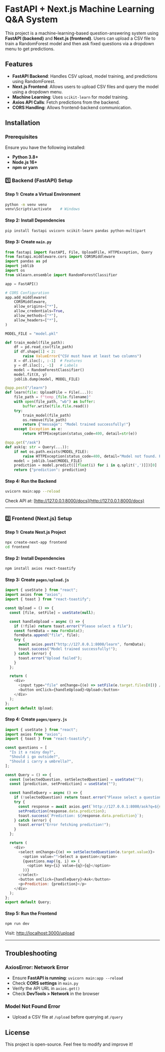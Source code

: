 # FastAPI + Next.js Machine Learning Q&A System

This project is a machine-learning-based question-answering system using **FastAPI (backend)** and **Next.js (frontend)**. Users can upload a CSV file to train a RandomForest model and then ask fixed questions via a dropdown menu to get predictions.

## Features
- **FastAPI Backend**: Handles CSV upload, model training, and predictions using RandomForest.
- **Next.js Frontend**: Allows users to upload CSV files and query the model using a dropdown menu.
- **Machine Learning**: Uses `scikit-learn` for model training.
- **Axios API Calls**: Fetch predictions from the backend.
- **CORS Handling**: Allows frontend-backend communication.

## Installation
### Prerequisites
Ensure you have the following installed:
- **Python 3.8+**
- **Node.js 16+**
- **npm or yarn**

### 1️⃣ Backend (FastAPI) Setup
#### Step 1: Create a Virtual Environment
```bash
python -m venv venv
venv\Scripts\activate    # Windows
```
#### Step 2: Install Dependencies
```bash
pip install fastapi uvicorn scikit-learn pandas python-multipart
```
#### Step 3: Create `main.py`
```python
from fastapi import FastAPI, File, UploadFile, HTTPException, Query
from fastapi.middleware.cors import CORSMiddleware
import pandas as pd
import joblib
import os
from sklearn.ensemble import RandomForestClassifier

app = FastAPI()

# CORS Configuration
app.add_middleware(
    CORSMiddleware,
    allow_origins=["*"],
    allow_credentials=True,
    allow_methods=["*"],
    allow_headers=["*"],
)

MODEL_FILE = "model.pkl"

def train_model(file_path):
    df = pd.read_csv(file_path)
    if df.shape[1] < 2:
        raise ValueError("CSV must have at least two columns")
    X = df.iloc[:, :-1]  # Features
    y = df.iloc[:, -1]   # Labels
    model = RandomForestClassifier()
    model.fit(X, y)
    joblib.dump(model, MODEL_FILE)

@app.post("/learn")
def learn(file: UploadFile = File(...)):
    file_path = f"temp_{file.filename}"
    with open(file_path, "wb") as buffer:
        buffer.write(file.file.read())
    try:
        train_model(file_path)
        os.remove(file_path)
        return {"message": "Model trained successfully!"}
    except Exception as e:
        return HTTPException(status_code=400, detail=str(e))

@app.get("/ask")
def ask(q: str = Query(...)):
    if not os.path.exists(MODEL_FILE):
        raise HTTPException(status_code=400, detail="Model not found. Please train first.")
    model = joblib.load(MODEL_FILE)
    prediction = model.predict([[float(i) for i in q.split(',')]])[0]
    return {"prediction": prediction}
```
#### Step 4: Run the Backend
```bash
uvicorn main:app --reload
```
Check API at: [http://127.0.0.1:8000/docs](http://127.0.0.1:8000/docs)

---

### 2️⃣ Frontend (Next.js) Setup
#### Step 1: Create Next.js Project
```bash
npx create-next-app frontend
cd frontend
```
#### Step 2: Install Dependencies
```bash
npm install axios react-toastify
```
#### Step 3: Create `pages/upload.js`
```javascript
import { useState } from "react";
import axios from "axios";
import { toast } from "react-toastify";

const Upload = () => {
  const [file, setFile] = useState(null);

  const handleUpload = async () => {
    if (!file) return toast.error("Please select a file");
    const formData = new FormData();
    formData.append("file", file);
    try {
      await axios.post("http://127.0.0.1:8000/learn", formData);
      toast.success("Model trained successfully!");
    } catch (error) {
      toast.error("Upload failed");
    }
  };

  return (
    <div>
      <input type="file" onChange={(e) => setFile(e.target.files[0])} />
      <button onClick={handleUpload}>Upload</button>
    </div>
  );
};
export default Upload;
```
#### Step 4: Create `pages/query.js`
```javascript
import { useState } from "react";
import axios from "axios";
import { toast } from "react-toastify";

const questions = [
  "Is it a rainy day?",
  "Should i go outside?",
  "Should i carry a umbrella?",
];

const Query = () => {
  const [selectedQuestion, setSelectedQuestion] = useState("");
  const [prediction, setPrediction] = useState("");

  const handleQuery = async () => {
    if (!selectedQuestion) return toast.error("Please select a question!");
    try {
      const response = await axios.get(`http://127.0.0.1:8000/ask?q=${selectedQuestion}`);
      setPrediction(response.data.prediction);
      toast.success(`Prediction: ${response.data.prediction}`);
    } catch (error) {
      toast.error("Error fetching prediction!");
    }
  };

  return (
    <div>
      <select onChange={(e) => setSelectedQuestion(e.target.value)}>
        <option value="">Select a question</option>
        {questions.map((q, i) => (
          <option key={i} value={q}>{q}</option>
        ))}
      </select>
      <button onClick={handleQuery}>Ask</button>
      <p>Prediction: {prediction}</p>
    </div>
  );
};
export default Query;
```
#### Step 5: Run the Frontend
```bash
npm run dev
```
Visit: [http://localhost:3000/upload](http://localhost:3000/upload)

---

## Troubleshooting
### **AxiosError: Network Error**
- Ensure **FastAPI is running**: `uvicorn main:app --reload`
- Check **CORS settings** in `main.py`
- Verify the API URL in `axios.get()`
- Check **DevTools > Network** in the browser

### **Model Not Found Error**
- Upload a CSV file at `/upload` before querying at `/query`

## License
This project is open-source. Feel free to modify and improve it!

